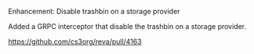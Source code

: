 Enhancement: Disable trashbin on a storage provider

Added a GRPC interceptor that disable the trashbin
on a storage provider.

https://github.com/cs3org/reva/pull/4163